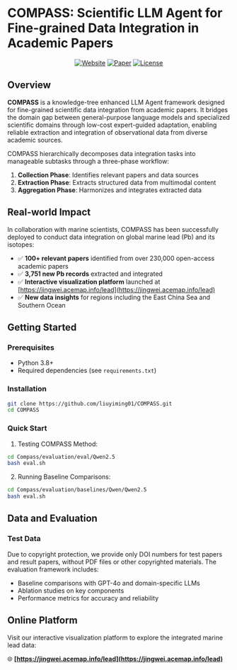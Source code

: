# COMPASS: Scientific LLM Agent for Fine-grained Data Integration in Academic Papers

<div align="center">

[![Website](https://img.shields.io/badge/Website-Visit%20Here-blue)](https://jingwei.acemap.info/lead)
[![Paper](https://img.shields.io/badge/Paper-Coming%20Soon-red)]()
[![License](https://img.shields.io/badge/License-Apache%202.0-green)]()

</div>

## Overview

**COMPASS** is a knowledge-tree enhanced LLM Agent framework designed for fine-grained scientific data integration from academic papers. It bridges the domain gap between general-purpose language models and specialized scientific domains through low-cost expert-guided adaptation, enabling reliable extraction and integration of observational data from diverse academic sources.

COMPASS hierarchically decomposes data integration tasks into manageable subtasks through a three-phase workflow:

1. **Collection Phase**: Identifies relevant papers and data sources
2. **Extraction Phase**: Extracts structured data from multimodal content
3. **Aggregation Phase**: Harmonizes and integrates extracted data

## Real-world Impact

In collaboration with marine scientists, COMPASS has been successfully deployed to conduct data integration on global marine lead (Pb) and its isotopes:

- ✅ **100+ relevant papers** identified from over 230,000 open-access academic papers
- ✅ **3,751 new Pb records** extracted and integrated
- ✅ **Interactive visualization platform** launched at [https://jingwei.acemap.info/lead](https://jingwei.acemap.info/lead)
- ✅ **New data insights** for regions including the East China Sea and Southern Ocean

## Getting Started

### Prerequisites

- Python 3.8+
- Required dependencies (see `requirements.txt`)

### Installation

```bash
git clone https://github.com/liuyiming01/COMPASS.git
cd COMPASS
```

### Quick Start
1. Testing COMPASS Method:
```bash
cd Compass/evaluation/eval/Qwen2.5
bash eval.sh
```

2. Running Baseline Comparisons:
```bash
cd Compass/evaluation/baselines/Qwen/Qwen2.5
bash eval.sh
```

## Data and Evaluation

### Test Data

Due to copyright protection, we provide only DOI numbers for test papers and result papers, without PDF files or other copyrighted materials. The evaluation framework includes:

- Baseline comparisons with GPT-4o and domain-specific LLMs
- Ablation studies on key components
- Performance metrics for accuracy and reliability


## Online Platform

Visit our interactive visualization platform to explore the integrated marine lead data:

🌐 **[https://jingwei.acemap.info/lead](https://jingwei.acemap.info/lead)**